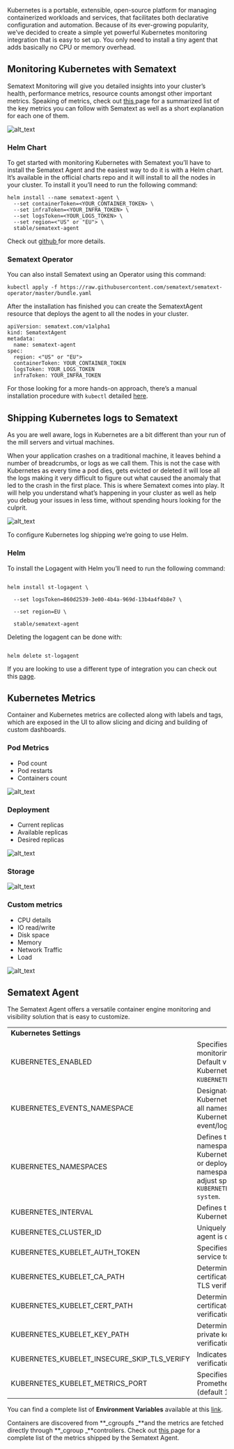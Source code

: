 Kubernetes is a portable, extensible, open-source platform for managing containerized workloads and services, that facilitates both declarative configuration and automation. Because of its ever-growing popularity, we’ve decided to create a simple yet powerful Kubernetes monitoring integration that is easy to set up. You only need to install a tiny agent that adds basically no CPU or memory overhead. 


## Monitoring Kubernetes with Sematext

Sematext Monitoring will give you detailed insights into your cluster’s health, performance metrics, resource counts amongst other important metrics. Speaking of metrics, check out [this ](https://sematext.com/docs/agents/sematext-agent/kubernetes/metrics/)page for a summarized list of the key metrics you can follow with Sematext as well as a short explanation for each one of them.




![alt_text](https://sematext.com/wp-content/uploads/2020/03/Kubernetes-Pod-Overview.png "Sematext Monitoring")



### Helm Chart

To get started with monitoring Kubernetes with Sematext you’ll have to install the Sematext Agent and the easiest way to do it is with a Helm chart. It’s available in the official charts repo and it will install to all the nodes in your cluster. To install it you’ll need to run the following command:




```
helm install --name sematext-agent \
  --set containerToken=<YOUR_CONTAINER_TOKEN> \
  --set infraToken=<YOUR_INFRA_TOKEN> \
  --set logsToken=<YOUR_LOGS_TOKEN> \
  --set region=<"US" or "EU"> \
  stable/sematext-agent
```



Check out [github ](https://github.com/helm/charts/blob/master/stable/sematext-agent/README.md)for more details.


### Sematext Operator

You can also install Sematext using an Operator using this command:




```
kubectl apply -f https://raw.githubusercontent.com/sematext/sematext-operator/master/bundle.yaml
```




After the installation has finished you can create the SematextAgent resource that deploys the agent to all the nodes in your cluster.




```
apiVersion: sematext.com/v1alpha1
kind: SematextAgent
metadata:
  name: sematext-agent
spec:
  region: <"US" or "EU">
  containerToken: YOUR_CONTAINER_TOKEN
  logsToken: YOUR_LOGS_TOKEN
  infraToken: YOUR_INFRA_TOKEN
```



For those looking for a more hands-on approach, there’s a manual installation procedure with `kubectl` detailed [here](https://sematext.com/docs/agents/sematext-agent/kubernetes/installation/#manual-installation).


## Shipping Kubernetes logs to Sematext

As you are well aware, logs in Kubernetes are a bit different than your run of the mill servers and virtual machines.

When your application crashes on a traditional machine, it leaves behind a number of breadcrumbs, or logs as we call them. This is not the case with Kubernetes as every time a pod dies, gets evicted or deleted it will lose all the logs making it very difficult to figure out what caused the anomaly that led to the crash in the first place. This is where Sematext comes into play. It will help you understand what’s happening in your cluster as well as help you debug your issues in less time, without spending hours looking for the culprit.





![alt_text](https://sematext.com/docs/images/logs/logsene-ui.png "Sematext Logs")


To configure Kubernetes log shipping we’re going to use Helm.


### Helm

To install the Logagent with Helm you’ll need to run the following command:

```

helm install st-logagent \

  --set logsToken=860d2539-3e00-4b4a-969d-13b4a4f4b8e7 \

  --set region=EU \

  stable/sematext-agent

```

Deleting the logagent can be done with:

```

helm delete st-logagent

```


If you are looking to use a different type of integration you can check out this [page](https://sematext.com/docs/logagent/installation-docker/#kubernetes-and-openshift).


## Kubernetes Metrics 

Container and Kubernetes metrics are collected along with labels and tags, which are exposed in the UI to allow slicing and dicing and building of custom dashboards.


### Pod Metrics



*   Pod count
*   Pod restarts
*   Containers count




![alt_text](https://sematext.com/wp-content/uploads/2020/04/image2.png "Sematext Kubernetes Metrics")



### Deployment



*   Current replicas
*   Available replicas
*   Desired replicas



![alt_text](https://sematext.com/wp-content/uploads/2020/04/image6.png "Sematext Kubernetes Metrics")



### Storage



![alt_text](https://sematext.com/wp-content/uploads/2020/04/image1.png "Sematext Kubernetes Metrics")



### Custom metrics



*   CPU details
*   IO read/write
*   Disk space
*   Memory 
*   Network Traffic
*   Load


![alt_text](https://sematext.com/wp-content/uploads/2020/04/image3.png "Sematext Kubernetes Metrics")



## Sematext Agent

The Sematext Agent offers a versatile container engine monitoring and visibility solution that is easy to customize. 


<table>
  <tr>
   <td><strong>Kubernetes Settings</strong>
   </td>
   <td>
   </td>
  </tr>
  <tr>
   <td>KUBERNETES_ENABLED
   </td>
   <td>Specifies if the Kubernetes monitoring functionality is active. Default value is <code>true</code>. To disable Kubernetes collector set <code>KUBERNETES_ENABLED=false</code>.
   </td>
  </tr>
  <tr>
   <td>KUBERNETES_EVENTS_NAMESPACE
   </td>
   <td>Designates a namespace for Kubernetes event watcher. By default all namespaces are watched for Kubernetes events and forwarded to event/log receivers.
   </td>
  </tr>
  <tr>
   <td>KUBERNETES_NAMESPACES
   </td>
   <td>Defines the comma separated list of namespaces that are queried for Kubernetes resources such as pods or deployments. By default all namespaces are fetched. You can adjust specific namespaces such as <code>KUBERNETES_NAMESPACES=default,kube-system</code>.
   </td>
  </tr>
  <tr>
   <td>KUBERNETES_INTERVAL
   </td>
   <td>Defines the collection interval for Kubernetes resources (default 10s)
   </td>
  </tr>
  <tr>
   <td>KUBERNETES_CLUSTER_ID
   </td>
   <td>Uniquely identifies the cluster where agent is deployed
   </td>
  </tr>
  <tr>
   <td>KUBERNETES_KUBELET_AUTH_TOKEN
   </td>
   <td>Specifies the path for account service token
   </td>
  </tr>
  <tr>
   <td>KUBERNETES_KUBELET_CA_PATH
   </td>
   <td>Determines the file path for the certificate authority utilized during TLS verification
   </td>
  </tr>
  <tr>
   <td>KUBERNETES_KUBELET_CERT_PATH
   </td>
   <td>Determines the file path for the certificate file utilized during TLS verification
   </td>
  </tr>
  <tr>
   <td>KUBERNETES_KUBELET_KEY_PATH
   </td>
   <td>Determines the file path for the private key utilized during TLS verification
   </td>
  </tr>
  <tr>
   <td>KUBERNETES_KUBELET_INSECURE_SKIP_TLS_VERIFY
   </td>
   <td>Indicates whether to skip TLS verification
   </td>
  </tr>
  <tr>
   <td>KUBERNETES_KUBELET_METRICS_PORT
   </td>
   <td>Specifies the port where kubelet Prometheus metrics are exposed (default 10250)
   </td>
  </tr>
</table>


You can find a complete list of **Environment Variables** available at this [link](https://sematext.com/docs/agents/sematext-agent/kubernetes/configuration/).

Containers are discovered from **_cgroupfs _**and the metrics are fetched directly through **_cgroup _**controllers. Check out [this ](https://sematext.com/docs/agents/sematext-agent/containers/metrics/)page for a complete list of the metrics shipped by the Sematext Agent.
